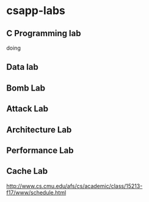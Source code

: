 # csapp-labs

## C Programming lab
doing

## Data lab


## Bomb Lab

## Attack Lab

## Architecture Lab

## Performance Lab

## Cache Lab



http://www.cs.cmu.edu/afs/cs/academic/class/15213-f17/www/schedule.html